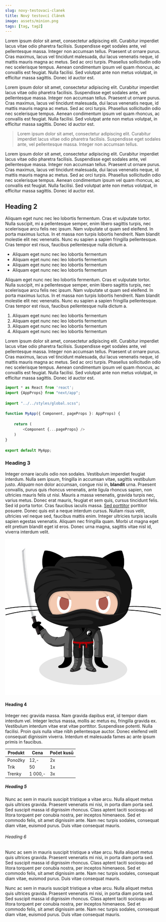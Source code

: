 ```yaml
---
slug: novy-testovaci-clanek
title: Nový testovcí článek
image: assets/minion.png
tags: [tag, tag2]
---
```


Lorem ipsum dolor sit amet, consectetur adipiscing elit. Curabitur imperdiet lacus vitae odio pharetra facilisis. Suspendisse eget sodales ante, vel pellentesque massa. Integer non accumsan tellus. Praesent ut ornare purus. Cras maximus, lacus vel tincidunt malesuada, dui lacus venenatis neque, id mattis mauris magna ac metus. Sed ac orci turpis. Phasellus sollicitudin odio nec scelerisque tempus. Aenean condimentum ipsum vel quam rhoncus, ac convallis est feugiat. Nulla facilisi. Sed volutpat ante non metus volutpat, in efficitur massa sagittis. Donec id auctor est.

<!-- Preview -->

Lorem ipsum dolor sit amet, consectetur adipiscing elit. Curabitur imperdiet lacus vitae odio pharetra facilisis. Suspendisse eget sodales ante, vel pellentesque massa. Integer non accumsan tellus. Praesent ut ornare purus. Cras maximus, lacus vel tincidunt malesuada, dui lacus venenatis neque, id mattis mauris magna ac metus. Sed ac orci turpis. Phasellus sollicitudin odio nec scelerisque tempus. Aenean condimentum ipsum vel quam rhoncus, ac convallis est feugiat. Nulla facilisi. Sed volutpat ante non metus volutpat, in efficitur massa sagittis. Donec id auctor est.

> Lorem ipsum dolor sit amet, consectetur adipiscing elit. Curabitur imperdiet lacus vitae odio pharetra facilisis. Suspendisse eget sodales ante, vel pellentesque massa. Integer non accumsan tellus. 

Lorem ipsum dolor sit amet, consectetur adipiscing elit. Curabitur imperdiet lacus vitae odio pharetra facilisis. Suspendisse eget sodales ante, vel pellentesque massa. Integer non accumsan tellus. Praesent ut ornare purus. Cras maximus, lacus vel tincidunt malesuada, dui lacus venenatis neque, id mattis mauris magna ac metus. Sed ac orci turpis. Phasellus sollicitudin odio nec scelerisque tempus. Aenean condimentum ipsum vel quam rhoncus, ac convallis est feugiat. Nulla facilisi. Sed volutpat ante non metus volutpat, in efficitur massa sagittis. Donec id auctor est.

## Heading 2

Aliquam eget nunc nec leo lobortis fermentum. Cras et vulputate tortor. Nulla suscipit, mi a pellentesque semper, enim libero sagittis turpis, nec scelerisque arcu felis nec ipsum. Nam vulputate ut quam sed eleifend. In porta maximus luctus. In et massa non turpis lobortis hendrerit. Nam blandit molestie elit nec venenatis. Nunc eu sapien a sapien fringilla pellentesque. Cras tempor est risus, faucibus pellentesque nulla dictum a.

* Aliquam eget nunc nec leo lobortis fermentum 
* Aliquam eget nunc nec leo lobortis fermentum
* Aliquam eget nunc nec leo lobortis fermentum
* Aliquam eget nunc nec leo lobortis fermentum

Aliquam eget nunc nec leo lobortis fermentum. Cras et vulputate tortor. Nulla suscipit, mi a pellentesque semper, enim libero sagittis turpis, nec scelerisque arcu felis nec ipsum. Nam vulputate ut quam sed eleifend. In porta maximus luctus. In et massa non turpis lobortis hendrerit. Nam blandit molestie elit nec venenatis. Nunc eu sapien a sapien fringilla pellentesque. Cras tempor est risus, faucibus pellentesque nulla dictum a.

1. Aliquam eget nunc nec leo lobortis fermentum
2. Aliquam eget nunc nec leo lobortis fermentum
3. Aliquam eget nunc nec leo lobortis fermentum
4. Aliquam eget nunc nec leo lobortis fermentum

Lorem ipsum dolor sit amet, consectetur adipiscing elit. Curabitur imperdiet lacus vitae odio pharetra facilisis. Suspendisse eget sodales ante, vel pellentesque massa. Integer non accumsan tellus. Praesent ut ornare purus. Cras maximus, lacus vel tincidunt malesuada, dui lacus venenatis neque, id mattis mauris magna ac metus. Sed ac orci turpis. Phasellus sollicitudin odio nec scelerisque tempus. Aenean condimentum ipsum vel quam rhoncus, ac convallis est feugiat. Nulla facilisi. Sed volutpat ante non metus volutpat, in efficitur massa sagittis. Donec id auctor est.

```typescript
import * as React from 'react';
import {AppProps} from "next/app";

import "../../styles/global.scss";

function MyApp({ Component, pageProps }: AppProps) {

    return (
        <Component {...pageProps} />
    )
}

export default MyApp;
```

### Heading 3

Integer ornare iaculis odio non sodales. Vestibulum imperdiet feugiat interdum. Nulla sem ipsum, fringilla in accumsan vitae, sagittis vestibulum justo. *Aliquam* non dolor accumsan, congue nisi in, **blandit** urna. Praesent convallis, purus quis rhoncus venenatis, ante ligula rhoncus sapien, non ultricies mauris felis ut nisi. Mauris a massa venenatis, gravida turpis nec, varius metus. Donec erat mauris, feugiat et sem quis, cursus tincidunt felis. Sed id porta tortor. Cras faucibus iaculis massa. [Sed porttitor](https://google.com) porttitor posuere. Donec quis est a neque interdum cursus. Nullam risus velit, ultricies vel neque sed, faucibus mattis enim. Integer ultricies turpis iaculis sapien egestas venenatis. Aliquam nec fringilla quam. Morbi ut magna eget elit pretium blandit eget id eros. Donec urna magna, sagittis vitae nisl id, viverra interdum velit.

![Obrázek](assets/dojocat.jpg "Popis")

#### Heading 4

Integer nec gravida massa. Nam gravida dapibus erat, id tempor diam interdum vel. Integer lectus massa, mollis ac metus eu, fringilla gravida ex. Vestibulum interdum vitae erat vitae porttitor. Suspendisse potenti. Nulla facilisi. Proin quis nulla vitae nibh pellentesque auctor. Donec eleifend velit consequat dignissim viverra. Interdum et malesuada fames ac ante ipsum primis in faucibus.

| Produkt | Cena    | Počet kusů |
| ------- | ------- | ---------- |
| Ponožky | 12,-    | 2x         |
| Trik    | 50      | 1x         |
| Trenky  | 1 000,- | 3x         |

##### Heading 5

Nunc ac sem in mauris suscipit tristique a vitae arcu. Nulla aliquet metus quis ultrices gravida. Praesent venenatis mi nisi, in porta diam porta sed. Sed suscipit massa id dignissim rhoncus. Class aptent taciti sociosqu ad litora torquent per conubia nostra, per inceptos himenaeos. Sed et commodo felis, sit amet dignissim ante. Nam nec turpis sodales, consequat diam vitae, euismod purus. Duis vitae consequat mauris.

###### Heading 6

Nunc ac sem in mauris suscipit tristique a vitae arcu. Nulla aliquet metus quis ultrices gravida. Praesent venenatis mi nisi, in porta diam porta sed. Sed suscipit massa id dignissim rhoncus. Class aptent taciti sociosqu ad litora torquent per conubia nostra, per inceptos himenaeos. Sed et commodo felis, sit amet dignissim ante. Nam nec turpis sodales, consequat diam vitae, euismod purus. Duis vitae consequat mauris.

Nunc ac sem in mauris suscipit tristique a vitae arcu. Nulla aliquet metus quis ultrices gravida. Praesent venenatis mi nisi, in porta diam porta sed. Sed suscipit massa id dignissim rhoncus. Class aptent taciti sociosqu ad litora torquent per conubia nostra, per inceptos himenaeos. Sed et commodo felis, sit amet dignissim ante. Nam nec turpis sodales, consequat diam vitae, euismod purus. Duis vitae consequat mauris.

###### 